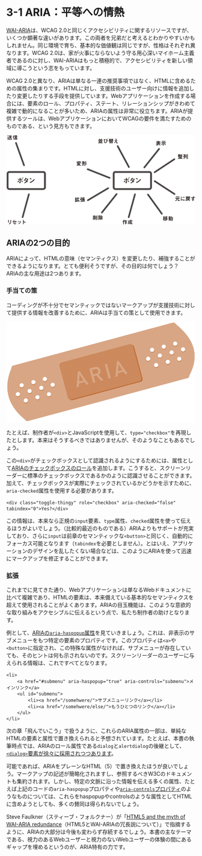 # 3-1 ARIA：平等への情熱

[WAI-ARIA](http://www.w3.org/WAI/intro/aria)は、WCAG 2.0と同じくアクセシビリティに関するリソースですが、いくつか顕著な違いがあります。この両者を兄弟だと考えるとわかりやすいかもしれません。同じ環境で育ち、基本的な価値観は同じですが、性格はそれぞれ異なります。WCAG 2.0は、家が火事にならないよう守る用心深いマイホーム主義者であるのに対し、WAI-ARIAはもっと積極的で、アクセシビリティを新しい領域に導こうという志をもっています。

WCAG 2.0と異なり、ARIAは単なる一連の推奨事項ではなく、HTMLに含めるための属性の集まりです。HTMLに対し、支援技術のユーザー向けに情報を追加したり変更したりする手段を提供しています。Webアプリケーションを作成する場合には、要素のロール、プロパティ、ステート、リレーションシップがきわめて複雑で動的になることが多いため、ARIAの属性は非常に役立ちます。ARIAが提供するツールは、WebアプリケーションにおいてWCAGの要件を満たすためのものである、という見方もできます。

![Two spider diagrams showing the few uses of button elements compared to the many uses when paired with JavaScript](../img/3-1_01.png)

## ARIAの2つの目的

ARIAによって、HTMLの意味（セマンティクス）を変更したり、補強することができるようになります。とても便利そうですが、その目的は何でしょう？　ARIAの主な用途は2つあります。

### 手当ての策

コーディングが不十分でセマンティックではないマークアップが支援技術に対して提供する情報を改善するために、ARIAは手当ての策として使用できます。

![ARIA as a brand of plaster (band aid)](../img/3-1_02.png)

たとえば、制作者が`<div>`とJavaScriptを使用して、`type="checkbox"`を再現したとします。本来はそうするべきではありませんが、そのようなこともあるでしょう。

この`<div>`がチェックボックスとして認識されるようにするためには、属性として[ARIAのチェックボックスのロール](https://developer.mozilla.org/en-US/docs/Web/Accessibility/ARIA/ARIA_Techniques/Using_the_checkbox_role)を追加します。こうすると、スクリーンリーダーに標準のチェックボックスであるかのように認識させることができます。加えて、チェックボックスが実際にチェックされているかどうかを示すために、`aria-checked`属性を使用する必要があります。

```
<div class="toggle-thingy" role="checkbox" aria-checked="false" tabindex="0">Yes?</div>
```

この情報は、本来なら正規の`input`要素、`type`属性、`checked`属性を使って伝えるほうがよいでしょう。（比較的最近のものである）ARIAよりもサポートが充実しており、さらに`input`は前章のセマンティックな`<button>`と同じく、自動的にフォーカス可能となります（`tabindex`を必要としません）。とはいえ、アプリケーションのデザインを乱したくない場合などは、このようにARIAを使って迅速にマークアップを修正することができます。

### 拡張

これまでに見てきた通り、Webアプリケーションは単なるWebドキュメントに比べて複雑であり、HTMLの要素は、本来備えている基本的なセマンティクスを超えて使用されることがよくあります。ARIAの目玉機能は、このような意欲的な取り組みをアクセシブルに伝えるという点で、私たち制作者の助けとなります。

例として、[ARIAの`aria-haspopup`属性](http://www.w3.org/TR/wai-aria/states_and_properties#aria-haspopup)を見ていきましょう。これは、非表示のサブメニューをもつ特定の要素のプロパティです。このプロパティは`<a>`や`<button>`に指定され、この特殊な属性がなければ、サブメニューが存在していても、そのヒントは何も示されないのです。スクリーンリーダーのユーザーに与えられる情報は、これですべてとなります。

```
<li>
	<a href="#submenu" aria-haspopup="true" aria-controls="submenu">メインリンク</a>
	<ul id="submenu">
		<li><a href="/somehwere/">サブメニューリンク</a></li>
		<li><a href="/somehwere/else/">もうひとつのリンク</a></li>
	</ul>
</li>
```

次の章「飛んでいこう」で扱うように、これらのARIA属性の一部は、単純なHTMLの要素と属性で置き換えられると予想されています。たとえば、本書の執筆時点では、ARIAのロール属性である`dialog`と`alertdialog`の後継として、[`<dialog>`要素が徐々に採用されつつあります](https://twitter.com/stevefaulkner/status/413263499863658496)。

可能であれば、ARIAをプレーンなHTML（5）で置き換えたほうが良いでしょう。マークアップの記述が簡略化されますし、参照するべきW3Cのドキュメントも集約されます。しかし、特定の文脈に沿った情報を伝える多くの属性、たとえば上記のコードの`aria-haspopup`プロパティや[`aria-controls`プロパティ](http://msdn.microsoft.com/en-us/library/ie/cc848872%28v=vs.85%29.aspx)のようなものについては、これらをhaspopupやcontrolsのような属性としてHTMLに含めようとしても、多くの賛同は得られないでしょう。

Steve Faulkner（スティーブ・フォルクナー）が「[HTML5 and the myth of WAI-ARIA redundance](http://blog.paciellogroup.com/2010/04/html5-and-the-myth-of-wai-aria-redundance/)（HTML5とWAI-ARIAの冗長説について）」で指摘するように、ARIAの大部分は今後も変わらず存続するでしょう。本書の主なテーマである、視力のあるWebユーザーと視力のないWebユーザーの体験の間にあるギャップを埋めるというのが、ARIA特有の力です。

